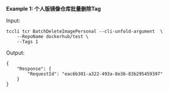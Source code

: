 **Example 1: 个人版镜像仓库批量删除Tag**



Input: 

```
tccli tcr BatchDeleteImagePersonal --cli-unfold-argument  \
    --RepoName dockerhub/test \
    --Tags 1
```

Output: 
```
{
    "Response": {
        "RequestId": "eac6b301-a322-493a-8e36-83b295459397"
    }
}
```

